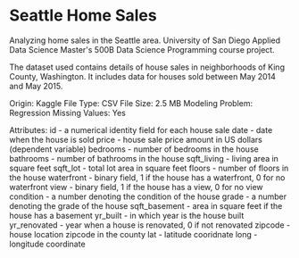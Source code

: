 # Seattle Home Sales
Analyzing home sales in the Seattle area. University of San Diego Applied Data Science Master's 500B Data Science Programming course project. 

The dataset used contains details of house sales in neighborhoods of King County, Washington. 
It includes data for houses sold between May 2014 and May 2015.  

Origin: Kaggle
File Type: CSV
File Size: 2.5 MB
Modeling Problem: Regression
Missing Values: Yes

Attributes:
id - a numerical identity field for each house sale
date - date when the house is sold
price - house sale price amount in US dollars (dependent variable)
bedrooms - number of bedrooms in the house
bathrooms - number of bathrooms in the house
sqft_living - living area in square feet
sqft_lot - total lot area in square feet
floors - number of floors in the house
waterfront - binary field, 1 if the house has a waterfront, 0 for no waterfront
view - binary field, 1 if the house has a view, 0 for no view
condition - a number denoting the condition of the house
grade - a number denoting the grade of the house
sqft_basement - area in square feet if the house has a basement
yr_built - in which year is the house built
yr_renovated - year when a house is renovated, 0 if not renovated
zipcode - house location zipcode in the county
lat - latitude cooridnate 
long - longitude coordinate